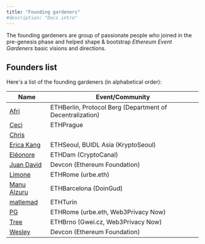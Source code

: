 ```yaml
---
title: "Founding gardeners"
#description: "Docs intro"
---
```


The founding gardeners are group of passionate people who joined in the pre-genesis phase and helped shape & bootstrap *Ethereum Event Gardeners* basic visions and directions.

## Founders list
Here's a list of the founding gardeners (in alphabetical order):

| Name                                                      | Event/Community                       |
| --------------------------------------------------------- | ------------------------------------- |
| [Afri](https://twitter.com/q9fcc)                         | ETHBerlin, Protocol Berg (Department of Decentralization) |
| [Ceci](https://twitter.com/hyperalchemy)                  | ETHPrague                             |
| [Chris](https://twitter.com/chrishobcroft)                |                                       |
| [Erica Kang](https://twitter.com/ekang426)                | ETHSeoul, BUIDL Asia (KryptoSeoul)    |
| [Eléonore](https://twitter.com/blockblanc)                | ETHDam (CryptoCanal)                  |
| [Juan David](https://twitter.com/juandaveth)              | Devcon (Ethereum Foundation)          |
| [Limone](https://twitter.com/limone_eth)                  | ETHRome (urbe.eth)                    |
| [Manu Alzuru](https://twitter.com/manualzuru)             | ETHBarcelona (DoinGud)                |
| [matlemad](https://github.com/Matlemad)                   | ETHTurin                              |
| [PG](https://twitter.com/PG_CDG)                          | ETHRome (urbe.eth, Web3Privacy Now)   |
| [Tree](https://twitter.com/treecz)                        | ETHBrno (Gwei.cz, Web3Privacy Now)    |
| [Wesley](https://twitter.com/wslyvh)                      | Devcon (Ethereum Foundation)          |
